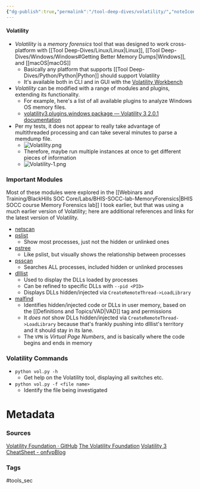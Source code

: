 ```yaml
---
{"dg-publish":true,"permalink":"/tool-deep-dives/volatility/","noteIcon":""}
---
```


#### Volatility
- *Volatility* is a *memory forensics* tool that was designed to work cross-platform with [[Tool Deep-Dives/Linux/Linux\|Linux]], [[Tool Deep-Dives/Windows/Windows#Getting Better Memory Dumps\|Windows]], and [[macOS\|macOS]]
	- Basically any platform that supports [[Tool Deep-Dives/Python/Python\|Python]] should support Volatility
	- It's available both in CLI and in GUI with the [Volatility Workbench](https://www.osforensics.com/tools/volatility-workbench.html)
- *Volatility* can be modified with a range of modules and plugins, extending its functionality.
	- For example, here's a list of all available plugins to analyze Windows OS memory files.
	- [volatility3.plugins.windows package — Volatility 3 2.0.1 documentation](https://volatility3.readthedocs.io/en/v2.0.1/volatility3.plugins.windows.html)
- Per my tests, it does not appear to really take advantage of multithreaded processing and can take several minutes to parse a memdump file.
	- ![Volatility.png](/img/user/Attachments/Volatility.png)
	- Therefore, maybe run multiple instances at once to get different pieces of information
	- ![Volatility-1.png](/img/user/Attachments/Volatility-1.png)

### Important Modules
Most of these modules were explored in the [[Webinars and Training/BlackHills SOC Core/Labs/BHIS-SOCC-lab-MemoryForensics\|BHIS SOCC course Memory Forensics lab]] I took earlier, but that was using a much earlier version of Volatility; here are additional references and links for the latest version of Volatility.
- [netscan](https://github.com/volatilityfoundation/volatility/wiki/Command-Reference#netscan)
- [pslist](https://github.com/volatilityfoundation/volatility/wiki/Command-Reference#pslist)
	- Show most processes, just not the hidden or unlinked ones
- [pstree](https://github.com/volatilityfoundation/volatility/wiki/Command-Reference#pstree)
	- Like pslist, but visually shows the relationship between processes
- [psscan](https://github.com/volatilityfoundation/volatility/wiki/Command-Reference#psscan)
	- Searches ALL processes, included hidden or unlinked processes
- [dlllist](https://github.com/volatilityfoundation/volatility/wiki/Command-Reference#dlllist)
	- Used to display the DLLs loaded by processes
	- Can be refined to specific DLLs with `--pid <PID>`
	- Displays DLLs hidden/injected via `CreateRemoteThread->LoadLibrary`
- [malfind](https://github.com/volatilityfoundation/volatility/wiki/Command-Reference-Mal#malfind)
	- Identifies hidden/injected code or DLLs in user memory, based on the [[Definitions and Topics/VAD\|VAD]] tag and permissions
	- It *does not* show DLLs hidden/injected via `CreateRemoteThread->LoadLibrary` because that's frankly pushing into dlllist's territory and it should stay in its lane.
	- The `VPN` is *Virtual Page Numbers*, and is basically where the code begins and ends in memory

### Volatility Commands
- `python vol.py -h`
	- Get help on the Volatility tool, displaying all switches etc.
- `python vol.py -f <file name>`
	- Identify the file being investigated






# Metadata

### Sources
[Volatility Foundation · GitHub](https://github.com/volatilityfoundation)
[The Volatility Foundation](https://volatilityfoundation.org/)
[Volatility 3 CheatSheet - onfvpBlog](https://blog.onfvp.com/post/volatility-cheatsheet/)
### Tags
#tools_sec
